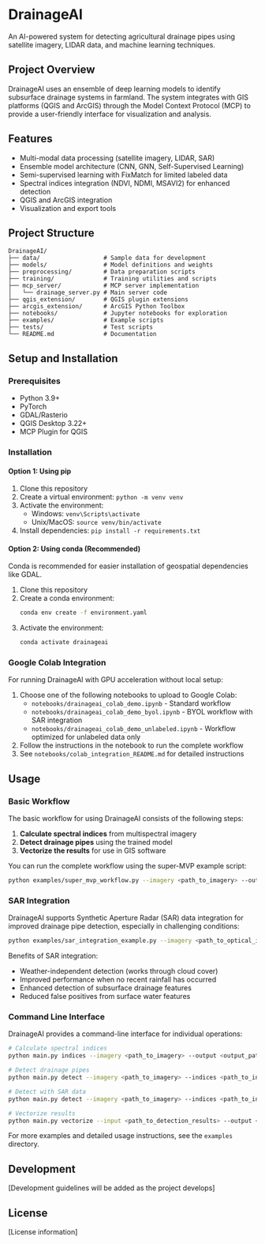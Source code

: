# DrainageAI

An AI-powered system for detecting agricultural drainage pipes using satellite imagery, LIDAR data, and machine learning techniques.

## Project Overview

DrainageAI uses an ensemble of deep learning models to identify subsurface drainage systems in farmland. The system integrates with GIS platforms (QGIS and ArcGIS) through the Model Context Protocol (MCP) to provide a user-friendly interface for visualization and analysis.

## Features

- Multi-modal data processing (satellite imagery, LIDAR, SAR)
- Ensemble model architecture (CNN, GNN, Self-Supervised Learning)
- Semi-supervised learning with FixMatch for limited labeled data
- Spectral indices integration (NDVI, NDMI, MSAVI2) for enhanced detection
- QGIS and ArcGIS integration
- Visualization and export tools

## Project Structure

```
DrainageAI/
├── data/                  # Sample data for development
├── models/                # Model definitions and weights
├── preprocessing/         # Data preparation scripts
├── training/              # Training utilities and scripts
├── mcp_server/            # MCP server implementation
│   └── drainage_server.py # Main server code
├── qgis_extension/        # QGIS plugin extensions
├── arcgis_extension/      # ArcGIS Python Toolbox
├── notebooks/             # Jupyter notebooks for exploration
├── examples/              # Example scripts
├── tests/                 # Test scripts
└── README.md              # Documentation
```

## Setup and Installation

### Prerequisites

- Python 3.9+
- PyTorch
- GDAL/Rasterio
- QGIS Desktop 3.22+
- MCP Plugin for QGIS

### Installation

#### Option 1: Using pip

1. Clone this repository
2. Create a virtual environment: `python -m venv venv`
3. Activate the environment:
   - Windows: `venv\Scripts\activate`
   - Unix/MacOS: `source venv/bin/activate`
4. Install dependencies: `pip install -r requirements.txt`

#### Option 2: Using conda (Recommended)

Conda is recommended for easier installation of geospatial dependencies like GDAL.

1. Clone this repository
2. Create a conda environment:
   ```bash
   conda env create -f environment.yaml
   ```
3. Activate the environment:
   ```bash
   conda activate drainageai
   ```

### Google Colab Integration

For running DrainageAI with GPU acceleration without local setup:

1. Choose one of the following notebooks to upload to Google Colab:
   - `notebooks/drainageai_colab_demo.ipynb` - Standard workflow
   - `notebooks/drainageai_colab_demo_byol.ipynb` - BYOL workflow with SAR integration
   - `notebooks/drainageai_colab_demo_unlabeled.ipynb` - Workflow optimized for unlabeled data only
2. Follow the instructions in the notebook to run the complete workflow
3. See `notebooks/colab_integration_README.md` for detailed instructions

## Usage

### Basic Workflow

The basic workflow for using DrainageAI consists of the following steps:

1. **Calculate spectral indices** from multispectral imagery
2. **Detect drainage pipes** using the trained model
3. **Vectorize the results** for use in GIS software

You can run the complete workflow using the super-MVP example script:

```bash
python examples/super_mvp_workflow.py --imagery <path_to_imagery> --output <output_directory>
```

### SAR Integration

DrainageAI supports Synthetic Aperture Radar (SAR) data integration for improved drainage pipe detection, especially in challenging conditions:

```bash
python examples/sar_integration_example.py --imagery <path_to_optical_imagery> --sar <path_to_sar_imagery> --output <output_directory>
```

Benefits of SAR integration:
- Weather-independent detection (works through cloud cover)
- Improved performance when no recent rainfall has occurred
- Enhanced detection of subsurface drainage features
- Reduced false positives from surface water features

### Command Line Interface

DrainageAI provides a command-line interface for individual operations:

```bash
# Calculate spectral indices
python main.py indices --imagery <path_to_imagery> --output <output_path>

# Detect drainage pipes
python main.py detect --imagery <path_to_imagery> --indices <path_to_indices> --output <output_path>

# Detect with SAR data
python main.py detect --imagery <path_to_imagery> --indices <path_to_indices> --sar <path_to_sar> --output <output_path>

# Vectorize results
python main.py vectorize --input <path_to_detection_results> --output <output_path>
```

For more examples and detailed usage instructions, see the `examples` directory.

## Development

[Development guidelines will be added as the project develops]

## License

[License information]
